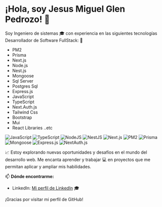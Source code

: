 # ¡Hola, soy Jesus Miguel Glen Pedrozo! 👋

Soy Ingeniero de sistemas 🎓 con experiencia en las siguientes tecnologías Desarrollador de Software FullStack: 🚀

- PM2
- Prisma
- Next.js
- Node.js
- Nest.js
- Mongoose
- Sql Server
- Postgres Sql
- Express.js
- JavaScript
- TypeScript
- Next.Auth.js
- Tailwind Css
- Bootstrap
- Mui
- React Libraries ..etc

![JavaScript](https://img.shields.io/badge/-JavaScript-333333?style=flat&logo=javascript)
![TypeScript](https://img.shields.io/badge/-TypeScript-333333?style=flat&logo=typescript)
![NodeJS](https://img.shields.io/badge/-NodeJs-333333?style=flat&logo=node.js)
![NestJS](https://img.shields.io/badge/-NestJs-333333?style=flat&logo=nestjs)
![Next.js](https://img.shields.io/badge/-Next.js-333333?style=flat&logo=next.js)
![PM2](https://img.shields.io/badge/-PM2-333333?style=flat&logo=pm2)
![Prisma](https://img.shields.io/badge/-Prisma-333333?style=flat&logo=prisma)
![Mongoose](https://img.shields.io/badge/-Mongoose-333333?style=flat&logo=mongoose)
![Express.js](https://img.shields.io/badge/-Express.js-333333?style=flat&logo=express)
![NextAuth.js](https://img.shields.io/badge/-NextAuth.js-333333?style=flat)



📈 Estoy explorando nuevas oportunidades y desafíos en el mundo del desarrollo web. Me encanta aprender y trabajar 💻 en proyectos que me permitan aplicar y ampliar mis habilidades.


📫 **Dónde encontrarme:**

- LinkedIn: [Mi perfil de LinkedIn](https://www.linkedin.com/in/jesus-miguel-g-75956a1b6/) 🎓

¡Gracias por visitar mi perfil de GitHub!

